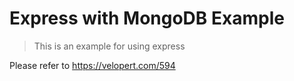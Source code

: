 Express with MongoDB Example
=============================

> This is an example for using express

Please refer to https://velopert.com/594